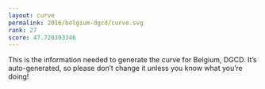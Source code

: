 ```yaml
---
layout: curve
permalink: 2016/belgium-dgcd/curve.svg
rank: 27
score: 47.720393346
---
```


This is the information needed to generate the curve for Belgium, DGCD. It’s
auto-generated, so please don’t change it unless you know what you’re
doing!
